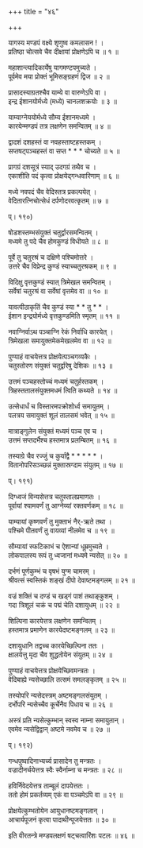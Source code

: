 +++
title = "४६"

+++
  
यागस्य मण्डपं वक्ष्ये शृणुष्व कमलासन ! ।  
प्रतिष्ठा चोत्सवे चैव दीक्षायां प्रोक्षणेऽपि च ॥ १ ॥  
  
महाशान्त्यादिकार्येषु यागमण्टपमुच्यते ।  
पूर्वमेव मया प्रोक्तं भूमिसङ्ग्रहणं द्विज ॥ २ ॥  
  
प्रासादस्याग्रतश्चैव याम्ये वा वारुणेऽपि वा ।  
इन्द्र ईशानयोर्मध्ये (मध्ये) चानलशक्रयोः ॥ ३ ॥  
  
याम्याग्नेययोर्मध्ये सौम्य ईशानमध्यमे ।  
कारयेन्मण्डपं तत्र लक्षणेन समन्वितम् ॥ ४ ॥  
  
द्वादशं दशहस्तं वा नवहस्ताष्टहस्तकम् ।  
सप्तषट्पञ्चहस्तं वा सप्त * * * चोच्यते ॥ ५ ॥  
  
प्रागग्रं दशसूत्रं स्याद् उदगग्रं तथैव च ।  
एकाशीति पदं कृत्वा प्रोक्षयेद्गन्धवारिणाम् ॥ ६ ॥  
  
मध्ये नवपदं चैव वेदिस्तत्र प्रकल्पयेत् ।  
वेदितारत्निचोत्सेधं दर्पणोदरवत्कृतम् ॥ ७ ॥  
  
प्। १९०)  
  
षोडशस्तम्भसंयुक्तं चतुर्द्वारसमन्वितम् ।  
मध्यमे तु पदे चैव होमकुण्डं विधीयते ॥ ८ ॥  
  
पूर्वे तु चतुरश्रं च दक्षिणे पश्चिमोत्तरे ।  
उत्तरे चैव विप्रेन्द्र कुण्डं स्याच्चतुरश्रकम् ॥ ९ ॥  
  
विदिक्षु वृत्तकुण्डं स्यात् त्रिमेखल समन्वितम् ।  
सर्वेषां चतुरश्रं वा सर्वेषां वृत्तमेव वा ॥ १० ॥  
  
यावत्पीठाकृतिं चैव कुण्डं स्या * * तु * * ।  
ईशान इन्द्रयोर्मध्ये वृत्तकुण्डमिति स्मृतम् ॥ ११ ॥  
  
नवाग्निर्वाऽथ पञ्चाग्नि रेकं निर्वाधि कारयेत् ।  
त्रिमेखला समायुक्तमेकमेखलमेव वा ॥ १२ ॥  
  
पुण्याहं वाचयेत्तत्र प्रोक्षयेत्पञ्चगव्यकैः ।  
चतुस्तोरण संयुक्तं चतुर्द्वारेषु देशिकः ॥ १३ ॥  
  
उत्तमं पञ्चहस्तोच्चं मध्यमं चतुर्हस्तकम् ।  
त्रिहस्ततालसंयुक्तमधमं त्विति कथ्यते ॥ १४ ॥  
  
उत्सेधार्धं च विस्तारमपक्रोशोर्ध्व समायुतम् ।  
पलत्रय समायुक्तं शूलं तालसमं भवेत् ॥ १५ ॥  
  
मात्राङ्गुलेन संयुक्तं मध्यमं पञ्च एव च ।  
उत्तमं सप्तदर्भैश्च हस्तमात्र प्रलम्बितम् ॥ १६ ॥  
  
तस्याग्रे चैव रज्जुं च कुर्याद्वै * * * * * ।  
वितानोपरिसञ्च्छन्नं मुक्तास्रग्दाम संयुतम् ॥ १७ ॥  
  
प्। १९१)  
  
दिग्ध्वजं विन्यसेत्तत्र चतुस्तालप्रमाणतः ।  
पूर्वायां श्यामवर्णं तु आग्नेय्यां रक्तवर्णकम् ॥ १८ ॥  
  
याम्यायां कृष्णवर्णं तु मुक्ताभं नैर्-ऋते तथा ।  
पश्चिमे पीतवर्णं तु वायव्यां नीलमेव च ॥ १९ ॥  
  
सौम्यायां स्फटिकाभं च ऐशान्यां धूम्रमुच्यते ।  
लोकपालस्य रूपं तु ध्वजानां मध्यमे न्यसेत् ॥ २० ॥  
  
दर्भणं पूर्णकुम्भं च वृषभं युग्म चामरम् ।  
श्रीवत्सं स्वस्तिकं शङ्खं दीपो देवाष्टमङ्गलम् ॥ २१ ॥  
  
वज्रं शक्तिं च दण्डं च खड्गं पाशं तथाङ्कुशम् ।  
गदा त्रिशूलं चक्रं च पद्मं चेति दशायुधम् ॥ २२ ॥  
  
शिल्पिना कारयेत्तत्र लक्षणेन समन्वितम् ।  
हस्तमात्र प्रमाणेन कारयेदष्टमङ्गलम् ॥ २३ ॥  
  
दशायुधानि तद्वच्च कारयेच्छिल्पिना ततः ।  
क्षालयेत्तु मृदा चैव शुद्धतोयेन संयुतम् ॥ २४ ॥  
  
पुण्याहं वाचयेत्तत्र प्रोक्षयेच्छिवमन्त्रतः ।  
वेदिबाह्ये न्यसेच्छालि तत्समं समलङ्कृतम् ॥ २५ ॥  
  
तस्योपरि न्यसेदस्त्रम् अष्टमङ्गलसंयुतम् ।  
दर्भोपरि न्यसेच्चैव कूर्चेनैव पिधाय च ॥ २६ ॥  
  
अस्त्रं प्रति न्यसेत्कुम्भान् स्वस्व नाम्ना समायुतान् ।  
एवमेव न्यसेद्विद्वान् अष्टमे नवमेव च ॥ २७ ॥  
  
प्। १९२)  
  
गन्धपुष्पादिनाभ्यर्च्य प्रासादेन तु मन्त्रतः ।  
वज्रादीनर्चयेत्तत्र स्वैः स्वैर्नाम्ना च मन्त्रतः ॥ २८ ॥  
  
हविर्निवेदयेत्तत्र ताम्बूलं दापयेत्ततः ।  
ततो होमं प्रकर्तव्यम् एकं वा पञ्चमेऽपि वा ॥ २९ ॥  
  
प्रोक्षयेत्कुम्भतोयेन आयुधानष्टमङ्गलान् ।  
आचार्यपूजनं कृत्वा पादाथीन्पूजयेत्ततः ॥ ३० ॥  
  
इति वीरतन्त्रे मण्डपलक्षणं षट्चत्वारिंशः पटलः ॥ ४६ ॥  
